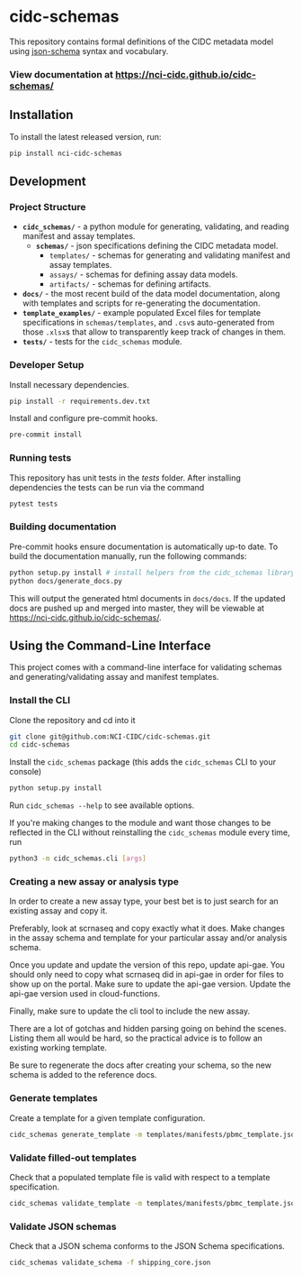 # cidc-schemas

This repository contains formal definitions of the CIDC metadata model using [json-schema](https://json-schema.org/) syntax and vocabulary.

### View documentation at https://nci-cidc.github.io/cidc-schemas/

## Installation

To install the latest released version, run:

```bash
pip install nci-cidc-schemas
```

## Development

### Project Structure

- **`cidc_schemas/`** - a python module for generating, validating, and reading manifest and assay templates.
  - **`schemas/`** - json specifications defining the CIDC metadata model.
    - `templates/` - schemas for generating and validating manifest and assay templates.
    - `assays/` - schemas for defining assay data models.
    - `artifacts/` - schemas for defining artifacts.
- **`docs/`** - the most recent build of the data model documentation, along with templates and scripts for re-generating the documentation.
- **`template_examples/`** - example populated Excel files for template specifications in `schemas/templates`, and `.csv`s auto-generated from those `.xlsx`s that allow to transparently keep track of changes in them.
- **`tests/`** - tests for the `cidc_schemas` module.

### Developer Setup

Install necessary dependencies.

```bash
pip install -r requirements.dev.txt
```

Install and configure pre-commit hooks.

```bash
pre-commit install
```

### Running tests

This repository has unit tests in the _tests_ folder. After installing dependencies
the tests can be run via the command

```bash
pytest tests
```

### Building documentation

Pre-commit hooks ensure documentation is automatically up-to date. To build the documentation manually, run the following commands:

```bash
python setup.py install # install helpers from the cidc_schemas library
python docs/generate_docs.py
```

This will output the generated html documents in `docs/docs`. If the updated docs are pushed up and merged into master, they will be viewable at https://nci-cidc.github.io/cidc-schemas/.

## Using the Command-Line Interface

This project comes with a command-line interface for validating schemas and generating/validating assay and manifest templates.

### Install the CLI

Clone the repository and cd into it

```bash
git clone git@github.com:NCI-CIDC/cidc-schemas.git
cd cidc-schemas
```

Install the `cidc_schemas` package (this adds the `cidc_schemas` CLI to your console)

```bash
python setup.py install
```

Run `cidc_schemas --help` to see available options.

If you're making changes to the module and want those changes to be reflected in the CLI without reinstalling the `cidc_schemas` module every time, run

```bash
python3 -m cidc_schemas.cli [args]
```

### Creating a new assay or analysis type ###

In order to create a new assay type, your best bet is to just search for an existing assay and copy it.

Preferably, look at scrnaseq and copy exactly what it does. Make changes in the assay schema and template for your
particular assay and/or analysis schema.

Once you update and update the version of this repo, update api-gae. You should only need to copy what scrnaseq
did in api-gae in order for files to show up on the portal. Make sure to update the api-gae version. Update the api-gae version used
in cloud-functions.

Finally, make sure to update the cli tool to include the new assay.

There are a lot of gotchas and hidden parsing going on behind the scenes. Listing them all would be hard, so the
practical advice is to follow an existing working template.

Be sure to regenerate the docs after creating your schema, so the new schema is added to the reference docs.

### Generate templates

Create a template for a given template configuration.

```bash
cidc_schemas generate_template -m templates/manifests/pbmc_template.json -o pbmc.xlsx
```

### Validate filled-out templates

Check that a populated template file is valid with respect to a template specification.

```bash
cidc_schemas validate_template -m templates/manifests/pbmc_template.json -x template_examples/pbmc_template.xlsx
```

### Validate JSON schemas

Check that a JSON schema conforms to the JSON Schema specifications.

```bash
cidc_schemas validate_schema -f shipping_core.json
```
